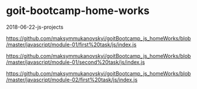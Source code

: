 # goit-bootcamp-home-works
2018-06-22-js-projects
<!--home-work-module-01-->
https://github.com/maksymmukanovskyi/goitBootcamp_js_homeWorks/blob/master/javascript/module-01/first%20task/js/index.js
<!--home-work-module-01-02-->
https://github.com/maksymmukanovskyi/goitBootcamp_js_homeWorks/blob/master/javascript/module-01/second%20task/js/index.js
<!--home-work-module-02-01-->
https://github.com/maksymmukanovskyi/goitBootcamp_js_homeWorks/blob/master/javascript/module-02/first%20task/js/index.js
